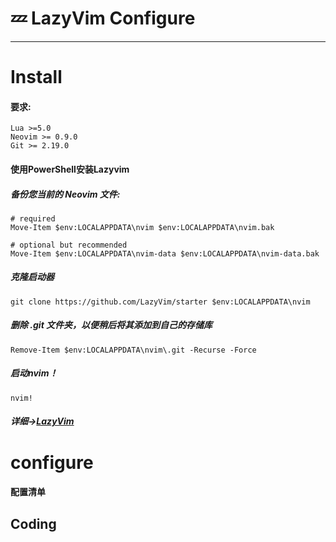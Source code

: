 # 💤 LazyVim Configure

---

# Install
#### 要求:
```
Lua >=5.0
Neovim >= 0.9.0
Git >= 2.19.0
```
#### 使用PowerShell安装Lazyvim
##### 备份您当前的 Neovim 文件:
```
# required
Move-Item $env:LOCALAPPDATA\nvim $env:LOCALAPPDATA\nvim.bak

# optional but recommended
Move-Item $env:LOCALAPPDATA\nvim-data $env:LOCALAPPDATA\nvim-data.bak
```
##### 克隆启动器
```
git clone https://github.com/LazyVim/starter $env:LOCALAPPDATA\nvim
```
##### 删除 .git 文件夹，以便稍后将其添加到自己的存储库
```
Remove-Item $env:LOCALAPPDATA\nvim\.git -Recurse -Force
```
##### 启动nvim！
```
nvim!
```
##### 详细->[LazyVim](https://www.lazyvim.org/)

# configure
#### 配置清单

## Coding

